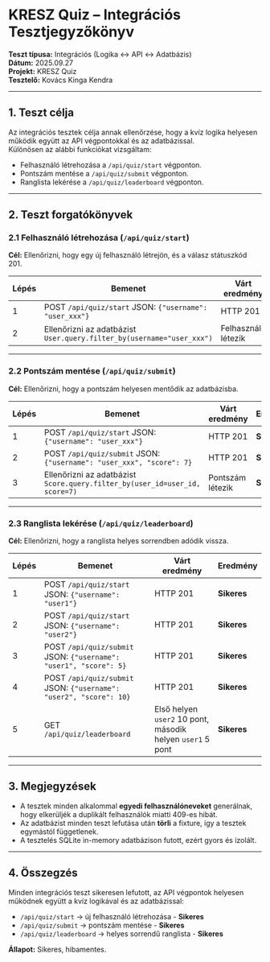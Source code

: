 # KRESZ Quiz – Integrációs Tesztjegyzőkönyv

**Teszt típusa:** Integrációs (Logika ↔ API ↔ Adatbázis)  
**Dátum:** 2025.09.27  
**Projekt:** KRESZ Quiz     
**Tesztelő:** Kovács Kinga Kendra  


---

## 1. Teszt célja

Az integrációs tesztek célja annak ellenőrzése, hogy a kvíz logika helyesen működik együtt az API végpontokkal és az adatbázissal.  
Különösen az alábbi funkciókat vizsgáltam:

- Felhasználó létrehozása a `/api/quiz/start` végponton.
- Pontszám mentése a `/api/quiz/submit` végponton.
- Ranglista lekérése a `/api/quiz/leaderboard` végponton.

---


## 2. Teszt forgatókönyvek

### 2.1 Felhasználó létrehozása (`/api/quiz/start`)

**Cél:** Ellenőrizni, hogy egy új felhasználó létrejön, és a válasz státuszkód 201.  

| Lépés | Bemenet | Várt eredmény | Eredmény |
|-------|---------|---------------|----------|
| 1 | POST `/api/quiz/start` JSON: `{"username": "user_xxx"}` | HTTP 201 | **Sikeres** |
| 2 | Ellenőrizni az adatbázist `User.query.filter_by(username="user_xxx")` | Felhasználó létezik | **Sikeres** |

---

### 2.2 Pontszám mentése (`/api/quiz/submit`)

**Cél:** Ellenőrizni, hogy a pontszám helyesen mentődik az adatbázisba.  

| Lépés | Bemenet | Várt eredmény | Eredmény |
|-------|---------|---------------|----------|
| 1 | POST `/api/quiz/start` JSON: `{"username": "user_xxx"}` | HTTP 201 | **Sikeres** |
| 2 | POST `/api/quiz/submit` JSON: `{"username": "user_xxx", "score": 7}` | HTTP 201 | **Sikeres** |
| 3 | Ellenőrizni az adatbázist `Score.query.filter_by(user_id=user_id, score=7)` | Pontszám létezik | **Sikeres** |

---

### 2.3 Ranglista lekérése (`/api/quiz/leaderboard`)

**Cél:** Ellenőrizni, hogy a ranglista helyes sorrendben adódik vissza.  

| Lépés | Bemenet | Várt eredmény | Eredmény |
|-------|---------|---------------|----------|
| 1 | POST `/api/quiz/start` JSON: `{"username": "user1"}` | HTTP 201 | **Sikeres** |
| 2 | POST `/api/quiz/start` JSON: `{"username": "user2"}` | HTTP 201 | **Sikeres** |
| 3 | POST `/api/quiz/submit` JSON: `{"username": "user1", "score": 5}` | HTTP 201 | **Sikeres** |
| 4 | POST `/api/quiz/submit` JSON: `{"username": "user2", "score": 10}` | HTTP 201 | **Sikeres** |
| 5 | GET `/api/quiz/leaderboard` | Első helyen `user2` 10 pont, második helyen `user1` 5 pont | **Sikeres** |

---

## 3. Megjegyzések

- A tesztek minden alkalommal **egyedi felhasználóneveket** generálnak, hogy elkerüljék a duplikált felhasználók miatti 409-es hibát.  
- Az adatbázist minden teszt lefutása után **törli** a fixture, így a tesztek egymástól függetlenek.  
- A tesztelés SQLite in-memory adatbázison futott, ezért gyors és izolált.  

---

## 4. Összegzés

Minden integrációs teszt sikeresen lefutott, az API végpontok helyesen működnek együtt a kvíz logikával és az adatbázissal:

- `/api/quiz/start` → új felhasználó létrehozása - **Sikeres**  
- `/api/quiz/submit` → pontszám mentése - **Sikeres**    
- `/api/quiz/leaderboard` → helyes sorrendű ranglista - **Sikeres**   

**Állapot:** Sikeres, hibamentes.
